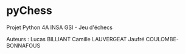 # pyChess
Projet Python 4A INSA GSI - Jeu d'échecs

Auteurs :
Lucas BILLIANT
Camille LAUVERGEAT
Jaufré COULOMBE-BONNAFOUS
